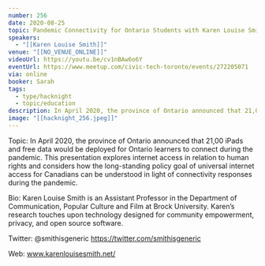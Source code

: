 ```yaml
---
number: 256
date: 2020-08-25
topic: Pandemic Connectivity for Ontario Students with Karen Louise Smith
speakers:
  - "[[Karen Louise Smith]]"
venue: "[[NO_VENUE_ONLINE]]"
videoUrl: https://youtu.be/cv1nBAw6o6Y
eventUrl: https://www.meetup.com/civic-tech-toronto/events/272205071
via: online
booker: Sarah
tags:
  - type/hacknight
  - topic/education
description: In April 2020, the province of Ontario announced that 21,00 iPads and free data would be deployed for Ontario learners to connect during the pandemic. This presentation explores internet access in relation to human rights and considers how the long-standing policy goal of universal internet access for Canadians can be understood in light of connectivity responses during the pandemic.
image: "[[hacknight_256.jpeg]]"
---
```


Topic:
In April 2020, the province of Ontario announced that 21,00 iPads and free data would be deployed for Ontario learners to connect during the pandemic. This presentation explores internet access in relation to human rights and considers how the long-standing policy goal of universal internet access for Canadians can be understood in light of connectivity responses during the pandemic.

Bio:
Karen Louise Smith is an Assistant Professor in the Department of Communication, Popular Culture and Film at Brock University. Karen’s research touches upon technology designed for community empowerment, privacy, and open source software.

Twitter: @smithisgeneric https://twitter.com/smithisgeneric

Web: www.karenlouisesmith.net/
